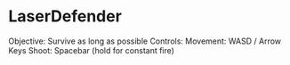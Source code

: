 # LaserDefender
Objective: Survive as long as possible
Controls: 
  Movement: WASD / Arrow Keys
  Shoot: Spacebar (hold for constant fire)
